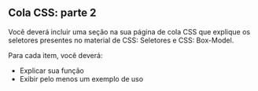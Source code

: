 ## Cola CSS: parte 2

Você deverá incluir uma seção na sua página de cola CSS que explique os seletores presentes no material de CSS: Seletores e CSS: Box-Model.

Para cada item, você deverá:

* Explicar sua função
* Exibir pelo menos um exemplo de uso